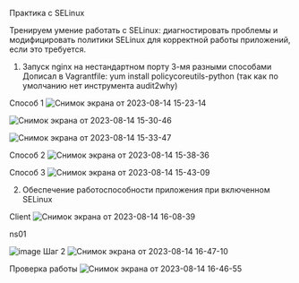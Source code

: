 Практика с SELinux

Тренируем умение работать с SELinux: диагностировать проблемы и модифицировать политики SELinux для корректной работы приложений, если это требуется.
1) Запуск nginx на нестандартном порту 3-мя разными способами 
Дописал в Vagrantfile:  yum install policycoreutils-python (так как по умолчанию нет инструмента audit2why)

Способ 1
![Снимок экрана от 2023-08-14 15-23-14](https://github.com/otus-avi/dz17/assets/123792073/4ecacb1d-c5f4-43b2-9e02-7100df1daba1)

![Снимок экрана от 2023-08-14 15-30-46](https://github.com/otus-avi/dz17/assets/123792073/8b39eec3-8886-4286-9bf2-20af1ca213ae)

![Снимок экрана от 2023-08-14 15-33-47](https://github.com/otus-avi/dz17/assets/123792073/50316e33-fb20-4b23-81a1-af8c70a8ec02)

Способ 2
![Снимок экрана от 2023-08-14 15-38-36](https://github.com/otus-avi/dz17/assets/123792073/67efdb3b-ce5d-475f-8c9f-9a792fdaec4c)

Способ 3
![Снимок экрана от 2023-08-14 15-43-09](https://github.com/otus-avi/dz17/assets/123792073/daf3cf23-7219-4239-a2fd-4f1778aefa14)

2) Обеспечение работоспособности приложения при включенном SELinux
   
Client
![Снимок экрана от 2023-08-14 16-08-39](https://github.com/otus-avi/dz17/assets/123792073/6dde7c7d-6f11-484b-bf58-7f4e846d0442)

ns01

![image](https://github.com/otus-avi/dz17/assets/123792073/3ab28106-145f-4fef-8ee6-3fd9dc74e47b)
Шаг 2
![Снимок экрана от 2023-08-14 16-47-10](https://github.com/otus-avi/dz17/assets/123792073/b0656833-9059-442b-b053-8b05bb64ae7c)

Проверка работы 
![Снимок экрана от 2023-08-14 16-46-55](https://github.com/otus-avi/dz17/assets/123792073/4fd21123-d99b-4488-8811-72c45fa1dea2)

